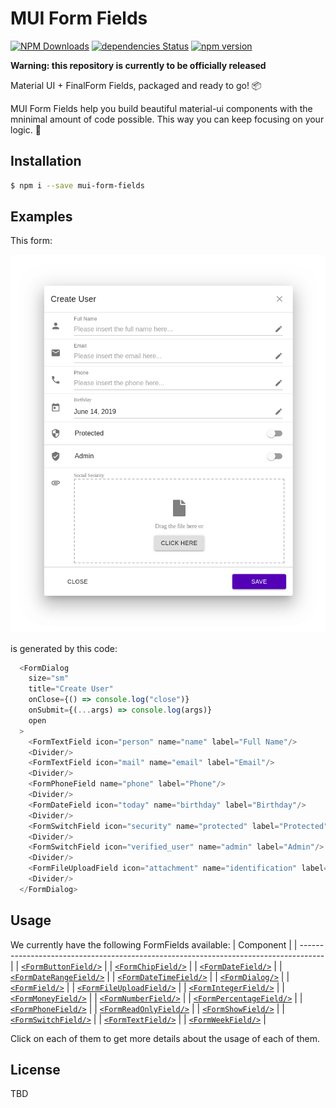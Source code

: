 #  MUI Form Fields

[![NPM Downloads](https://img.shields.io/npm/dt/mui-form-fields.svg?style=flat)](https://npmcharts.com/compare/mui-form-fields?minimal=true)
[![dependencies Status](https://david-dm.org/0soft/mui-form-fields/status.svg)](https://david-dm.org/0soft/mui-form-fields)
[![npm version](https://badge.fury.io/js/mui-form-fields.svg)](https://badge.fury.io/js/mui-form-fields)

**Warning: this repository is currently to be officially released**

Material UI + FinalForm Fields, packaged and ready to go! :package:


MUI Form Fields help you build beautiful material-ui components with the
mninimal amount of code possible. This way you can keep focusing on your logic.
:dart:

## Installation

```bash
$ npm i --save mui-form-fields
```

## Examples

This form:

<div align="center">
  <img src="https://raw.githubusercontent.com/0soft/mui-form-fields/master/assets/images/example_dialog.png" />
</div>

is generated by this code:

```javascript
  <FormDialog
    size="sm"
    title="Create User"
    onClose={() => console.log("close")}
    onSubmit={(...args) => console.log(args)}
    open
  >
    <FormTextField icon="person" name="name" label="Full Name"/>
    <Divider/>
    <FormTextField icon="mail" name="email" label="Email"/>
    <Divider/>
    <FormPhoneField name="phone" label="Phone"/>
    <Divider/>
    <FormDateField icon="today" name="birthday" label="Birthday"/>
    <Divider/>
    <FormSwitchField icon="security" name="protected" label="Protected"/>
    <Divider/>
    <FormSwitchField icon="verified_user" name="admin" label="Admin"/>
    <Divider/>
    <FormFileUploadField icon="attachment" name="identification" label="Social Security"/>
    <Divider/>
  </FormDialog>
```

## Usage

We currently have the following FormFields available:
| Component                                                                            |
| ------------------------------------------------------------------------------------ |
| [`<FormButtonField/>`](https://zerosoft.dev/mui-form-fields/FormButtonField)         |
| [`<FormChipField/>`](https://zerosoft.dev/mui-form-fields/FormChipField)             |
| [`<FormDateField/>`](https://zerosoft.dev/mui-form-fields/FormDateField)             |
| [`<FormDateRangeField/>`](https://zerosoft.dev/mui-form-fields/FormDateRangeField)   |
| [`<FormDateTimeField/>`](https://zerosoft.dev/mui-form-fields/FormDateTimeField)     |
| [`<FormDialog/>`](https://zerosoft.dev/mui-form-fields/FormDialog)                   |
| [`<FormField/>`](https://zerosoft.dev/mui-form-fields/FormField)                     |
| [`<FormFileUploadField/>`](https://zerosoft.dev/mui-form-fields/FormFileUploadField) |
| [`<FormIntegerField/>`](https://zerosoft.dev/mui-form-fields/FormIntegerField)       |
| [`<FormMoneyField/>`](https://zerosoft.dev/mui-form-fields/FormMoneyField)           |
| [`<FormNumberField/>`](https://zerosoft.dev/mui-form-fields/FormNumberField)         |
| [`<FormPercentageField/>`](https://zerosoft.dev/mui-form-fields/FormPercentageField) |
| [`<FormPhoneField/>`](https://zerosoft.dev/mui-form-fields/FormPhoneField)           |
| [`<FormReadOnlyField/>`](https://zerosoft.dev/mui-form-fields/FormReadOnlyField)     |
| [`<FormShowField/>`](https://zerosoft.dev/mui-form-fields/FormShowField)             |
| [`<FormSwitchField/>`](https://zerosoft.dev/mui-form-fields/FormSwitchField)         |
| [`<FormTextField/>`](https://zerosoft.dev/mui-form-fields/FormTextField)             |
| [`<FormWeekField/>`](https://zerosoft.dev/mui-form-fields/FormWeekField)             |

Click on each of them to get more details about the usage of each of them.

## License

TBD
